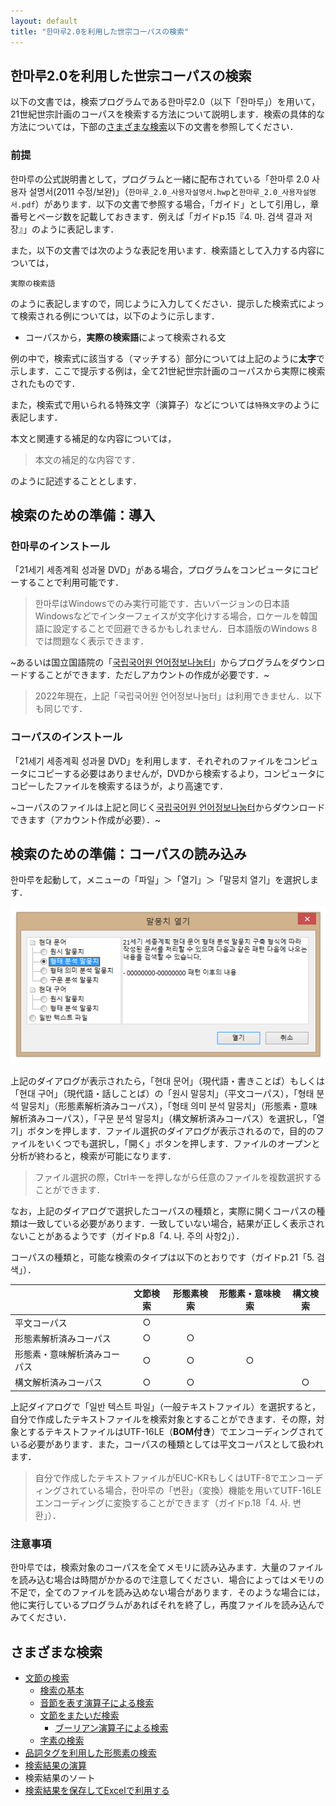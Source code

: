 ```yaml
---
layout: default
title: "한마루2.0を利用した世宗コーパスの検索"
---
```


## 한마루2.0を利用した世宗コーパスの検索

以下の文書では，検索プログラムである한마루2.0（以下「한마루」）を用いて，21世紀世宗計画のコーパスを検索する方法について説明します．検索の具体的な方法については，下部の[さまざまな検索](#さまざまな検索)以下の文書を参照してください．

### 前提

한마루の公式説明書として，プログラムと一緒に配布されている「한마루 2.0 사용자 설명서(2011 수정/보완)」（`한마루_2.0_사용자설명서.hwp`と`한마루_2.0_사용자설명서.pdf`）があります．以下の文書で参照する場合，「ガイド」として引用し，章番号とページ数を記載しておきます．例えば「ガイドp.15『4. 마. 검색 결과 저장』」のように表記します．

また，以下の文書では次のような表記を用います．検索語として入力する内容については，

```text
実際の検索語
```

のように表記しますので，同じように入力してください．提示した検索式によって検索される例については，以下のように示します．

* コーパスから，**実際の検索語**によって検索される文

例の中で，検索式に該当する（マッチする）部分については上記のように**太字**で示します．ここで提示する例は，全て21世紀世宗計画のコーパスから実際に検索されたものです．

また，検索式で用いられる特殊文字（演算子）などについては`特殊文字`のように表記します．

本文と関連する補足的な内容については，

> 本文の補足的な内容です．

のように記述することとします．

## 検索のための準備：導入

### 한마루のインストール

「21세기 세종계획 성과물 DVD」がある場合，プログラムをコンピュータにコピーすることで利用可能です．

> 한마루はWindowsでのみ実行可能です．古いバージョンの日本語Windowsなどでインターフェイスが文字化けする場合，ロケールを韓国語に設定することで回避できるかもしれません．日本語版のWindows 8では問題なく表示できます．

~あるいは国立国語院の「[국립국어원 언어정보나눔터](https://ithub.korean.go.kr/user/corpus/programManager.do)」からプログラムをダウンロードすることができます．ただしアカウントの作成が必要です．~

> 2022年現在，上記「국립국어원 언어정보나눔터」は利用できません．以下も同じです．

### コーパスのインストール

「21세기 세종계획 성과물 DVD」を利用します．それぞれのファイルをコンピュータにコピーする必要はありませんが，DVDから検索するより，コンピュータにコピーしたファイルを検索するほうが，より高速です．

~コーパスのファイルは上記と同じく[국립국어원 언어정보나눔터](https://ithub.korean.go.kr/user/total/database/corpusManager.do)からダウンロードできます（アカウント作成が必要）．~

## 検索のための準備：コーパスの読み込み

한마루を起動して，メニューの「파일」＞「열기」＞「말뭉치 열기」を選択します．

![tagged_open](../img/tagged_open.png)

上記のダイアログが表示されたら，「현대 문어」（現代語・書きことば）もしくは「현대 구어」（現代語・話しことば）の「원시 말뭉치」（平文コーパス），「형태 분석 말뭉치」（形態素解析済みコーパス），「형태 의미 분석 말뭉치」（形態素・意味解析済みコーパス），「구문 분석 말뭉치」（構文解析済みコーパス）を選択し，「열기」ボタンを押します．ファイル選択のダイアログが表示されるので，目的のファイルをいくつでも選択し，「開く」ボタンを押します．ファイルのオープンと分析が終わると，検索が可能になります．

> ファイル選択の際，Ctrlキーを押しながら任意のファイルを複数選択することができます．

なお，上記のダイアログで選択したコーパスの種類と，実際に開くコーパスの種類は一致している必要があります．一致していない場合，結果が正しく表示されないことがあるようです（ガイドp.8「4. 나. 주의 사항2」）．

コーパスの種類と，可能な検索のタイプは以下のとおりです（ガイドp.21「5. 검색」）．

&nbsp;    | 文節検索 | 形態素検索 | 形態素・意味検索 | 構文検索
:--|:---:|:---:|:---:|:--:
平文コーパス  | ○  |   |   |
形態素解析済みコーパス  | ○  | ○  |   |
形態素・意味解析済みコーパス  | ○  | ○  | ○  |
構文解析済みコーパス  | ○  | ○  |   | ○

上記ダイアログで「일반 텍스트 파일」（一般テキストファイル）を選択すると，自分で作成したテキストファイルを検索対象とすることができます．その際，対象とするテキストファイルはUTF-16LE（**BOM付き**）でエンコーディングされている必要があります．また，コーパスの種類としては平文コーパスとして扱われます．

> 自分で作成したテキストファイルがEUC-KRもしくはUTF-8でエンコーディングされている場合，한마루の「변환」（変換）機能を用いてUTF-16LEエンコーディングに変換することができます（ガイドp.18「4. 사. 변환」）．

### 注意事項

한마루では，検索対象のコーパスを全てメモリに読み込みます．大量のファイルを読み込む場合は時間がかかるので注意してください．場合によってはメモリの不足で，全てのファイルを読み込めない場合があります．そのような場合には，他に実行しているプログラムがあればそれを終了し，再度ファイルを読み込んでみてください．

## さまざまな検索

* [文節の検索](raw_corpus)
  * [検索の基本](raw_corpus#検索の基本)
  * [音節を表す演算子による検索](raw_corpus#音節を表す演算子による検索)
  * [文節をまたいだ検索](raw_corpus#文節をまたいだ検索)
    * [ブーリアン演算子による検索](raw_corpus#ブーリアン演算子による検索)
  * [字素の検索](raw_corpus#字素の検索)
* [品詞タグを利用した形態素の検索](tagged_corpus)
* [検索結果の演算](corpus_calc)
* 検索結果のソート
* [検索結果を保存してExcelで利用する](save_data_to_excel)
